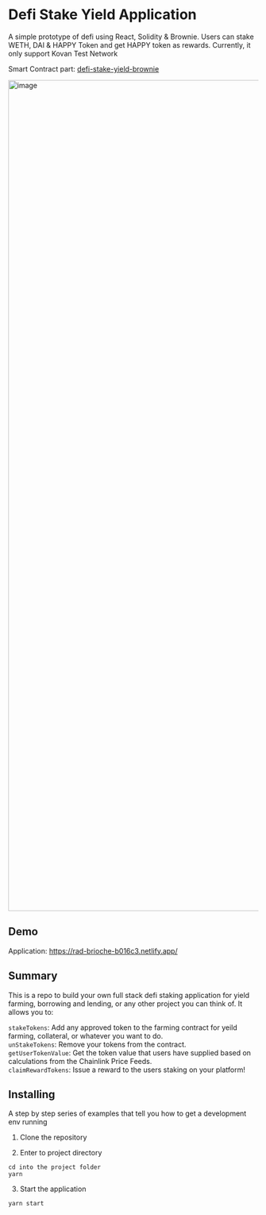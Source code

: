 # Defi Stake Yield Application
A simple prototype of defi using React, Solidity & Brownie. Users can stake WETH, DAI & HAPPY Token and get HAPPY token as rewards. Currently, it only support Kovan Test Network

Smart Contract part: [defi-stake-yield-brownie](https://github.com/seebrian/defi-stake-yield-brownie/tree/main)

<img width="1673" alt="image" src="https://user-images.githubusercontent.com/31948672/164690794-01d3f8aa-cd15-4f5a-bea3-5383c7d4c345.png">

## Demo

Application: <a target="_blank" href="https://rad-brioche-b016c3.netlify.app//">https://rad-brioche-b016c3.netlify.app/</a>

## Summary
This is a repo to build your own full stack defi staking application for yield farming, borrowing and lending, or any other project you can think of. It allows you to:

`stakeTokens`: Add any approved token to the farming contract for yeild farming, collateral, or whatever you want to do. <br>
`unStakeTokens`: Remove your tokens from the contract. <br>
`getUserTokenValue`: Get the token value that users have supplied based on calculations from the Chainlink Price Feeds. <br>
`claimRewardTokens`: Issue a reward to the users staking on your platform!



## Installing

A step by step series of examples that tell you how to get a development env running

1. Clone the repository 

2. Enter to project directory

```
cd into the project folder
yarn
```

3. Start the application

```
yarn start
```
